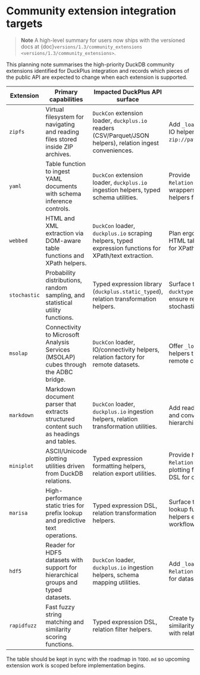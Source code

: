 # Community extension integration targets

> **Note**
> A high-level summary for users now ships with the versioned docs at
> {doc}`versions/1.3/community_extensions <versions/1.3/community_extensions>`.

This planning note summarises the high-priority DuckDB community extensions
identified for DuckPlus integration and records which pieces of the public API
are expected to change when each extension is supported.

| Extension | Primary capabilities | Impacted DuckPlus API surface | Notes |
| --- | --- | --- | --- |
| `zipfs` | Virtual filesystem for navigating and reading files stored inside ZIP archives. | `DuckCon` extension loader, `duckplus.io` readers (CSV/Parquet/JSON helpers), relation ingest conveniences. | Add `_load_zipfs()` on `DuckCon` and extend IO helpers to understand archive URIs (e.g. `zip://path::file.csv`). |
| `yaml` | Table function to ingest YAML documents with schema inference controls. | `DuckCon` extension loader, `duckplus.io` ingestion helpers, typed schema utilities. | Provide `Relation.from_yaml`/`duckplus.io.read_yaml` wrappers plus typed column mapping helpers for nested YAML structures. |
| `webbed` | HTML and XML extraction via DOM-aware table functions and XPath helpers. | `DuckCon` loader, `duckplus.io` scraping helpers, typed expression functions for XPath/text extraction. | Plan ergonomic wrappers for `read_html`, HTML table flattening, and typed helpers for XPath/css query functions. |
| `stochastic` | Probability distributions, random sampling, and statistical utility functions. | Typed expression library (`duckplus.static_typed`), relation transformation helpers. | Surface typed function wrappers (e.g. `ducktype.Numeric.statistical.cdf`) and ensure relation helpers can register stochastic UDF outputs. |
| `msolap` | Connectivity to Microsoft Analysis Services (MSOLAP) cubes through the ADBC bridge. | `DuckCon` loader, IO/connectivity helpers, relation factory for remote datasets. | Offer `_load_msolap()` plus connection helpers that return relations bound to remote cube queries. |
| `markdown` | Markdown document parser that extracts structured content such as headings and tables. | `DuckCon` loader, `duckplus.io` ingestion helpers, relation transformation utilities. | Add readers for Markdown sections/tables and convenience filters for heading hierarchies. |
| `miniplot` | ASCII/Unicode plotting utilities driven from DuckDB relations. | Typed expression formatting helpers, relation export utilities. | Provide helpers that render plots from `Relation` selections and wrap miniplot plotting functions within typed expression DSL for configuration. |
| `marisa` | High-performance static tries for prefix lookup and predictive text operations. | Typed expression DSL, relation transformation helpers. | Surface typed wrappers for MARISA lookup functions and ensure relation helpers expose index build/apply workflows. |
| `hdf5` | Reader for HDF5 datasets with support for hierarchical groups and typed datasets. | `DuckCon` loader, `duckplus.io` ingestion helpers, schema mapping utilities. | Add `_load_hdf5()` alongside `Relation.from_hdf5` wrappers with options for dataset selection and column typing. |
| `rapidfuzz` | Fast fuzzy string matching and similarity scoring functions. | Typed expression DSL, relation filter helpers. | Create typed wrappers for RapidFuzz similarity/distance functions and integrate with relation filtering/sorting helpers. |

The table should be kept in sync with the roadmap in `TODO.md` so upcoming
extension work is scoped before implementation begins.
